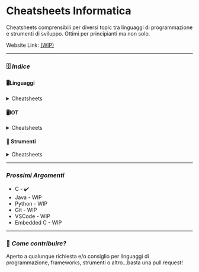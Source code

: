 # Cheatsheets Informatica
Cheatsheets comprensibili per diversi topic tra linguaggi di programmazione e strumenti di sviluppo. Ottimi per principianti ma non solo.

Website Link: [(WIP)]()

---

### 🗄️ *Indice*

#### 🖥️Linguaggi

<details>
<summary> Cheatsheets </summary>
  
  - [C - IT](argomenti/C/C-Cheatsheet-IT.md)
  - [C - ENG](argomenti/C/C-Cheatsheet-ENG.md)
  - [Java - IT](argomenti/Java/Java-Cheatsheet-IT.md)
  - [Java - ENG](argomenti/Java/Java-Cheatsheet-ENG.md)
  - [Python - IT](argomenti/Python/Python-Cheatsheet-IT.md)
  - [Python - ENG](argomenti/Python/Python-Cheatsheet-ENG.md)
  
</details>

#### 🖥IOT

<details>
<summary> Cheatsheets </summary>

- [Principi di Software Embedded](argomenti/IOT/Principi-IOT.md)
- [Embedded Software Principles](argomenti/IOT/IOT-Principles.md)

</details>

#### 🧰 Strumenti

<details>
<summary> Cheatsheets </summary>

- [VSCode](strumenti/VSCode.md)
- [Git](strumenti/Git.md)
  
</details>

---

### *Prossimi Argomenti*

  - C - ✔️
  - Java - WIP
  - Python - WIP
  - Git - WIP
  - VSCode - WIP
  - Embedded C - WIP

---

### 🤝 *Come contribuire?*

Aperto a qualunque richiesta e/o consiglio per linguaggi di programmazione, frameworks, strumenti o altro...basta una pull request!

